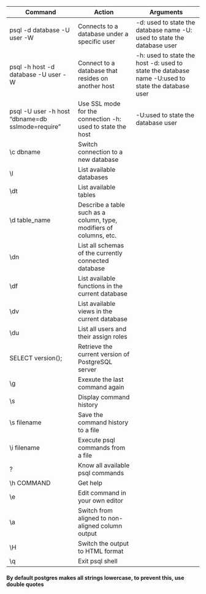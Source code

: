 
|Command|Action|Arguments|
|------|--------|--------|
| psql -d database -U user -W |	Connects to a database under a specific user |	-d: used to state the database name -U: used to state the database user |
| psql -h host -d database -U user -W|	Connect to a database that resides on another host |	-h: used to state the host -d: used to state the database name -U:used to state the database user |
| psql -U user -h host “dbname=db sslmode=require”	| Use SSL mode for the connection	-h: used to state the host | -U:used to state the database user |
| \c dbname |	Switch connection to a new database	
| \l |	List available databases	
| \dt |	List available tables	
| \d table_name |	Describe a table such as a column, type, modifiers of columns, etc.	
| \dn |	List all schemas of the currently connected database	
| \df |	List available functions in the current database	
| \dv |	List available views in the current database	
| \du |	List all users and their assign roles	
| SELECT version(); |	Retrieve the current version of PostgreSQL server	
| \g |	Exexute the last command again	
| \s |	Display command history	
| \s filename |	Save the command history to a file	
| \i filename |	Execute psql commands from a file	
| \? |	Know all available psql commands	
| \h COMMAND |	Get help	
| \e |	Edit command in your own editor	
| \a |	Switch from aligned to non-aligned column output	
| \H |	Switch the output to HTML format	
| \q |	Exit psql shell


#### By default postgres makes all strings lowercase, to prevent this, use double quotes